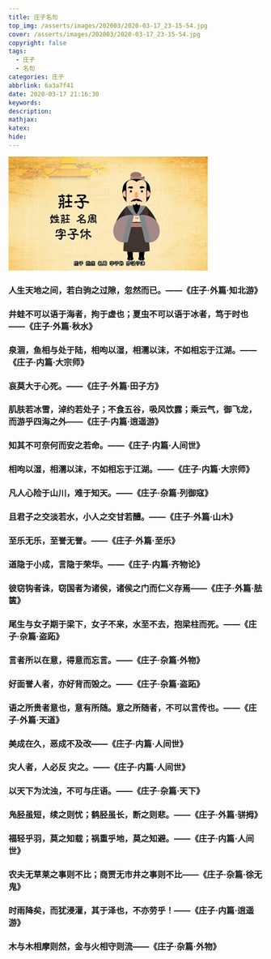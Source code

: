 ```yaml
---
title: 庄子名句
top_img: /asserts/images/202003/2020-03-17_23-15-54.jpg
cover: /asserts/images/202003/2020-03-17_23-15-54.jpg
copyright: false
tags:
  - 庄子
  - 名句
categories: 庄子
abbrlink: 6a3a7f41
date: 2020-03-17 21:16:30
keywords:
description:
mathjax:
katex:
hide:
---
```


![庄子](/asserts/images/202003/2020-03-17_23-15-54.jpg)

### 人生天地之间，若白驹之过隙，忽然而已。——《庄子·外篇·知北游》  
### 井蛙不可以语于海者，拘于虚也；夏虫不可以语于冰者，笃于时也——《庄子·外篇·秋水》  
### 泉涸，鱼相与处于陆，相呴以湿，相濡以沫，不如相忘于江湖。——《庄子·内篇·大宗师》  
### 哀莫大于心死。——《庄子·外篇·田子方》  
### 肌肤若冰雪，淖约若处子；不食五谷，吸风饮露；乘云气，御飞龙，而游乎四海之外——《庄子·内篇·逍遥游》  
### 知其不可奈何而安之若命。——《庄子·内篇·人间世》  
### 相呴以湿，相濡以沫，不如相忘于江湖。——《庄子·内篇·大宗师》  
### 凡人心险于山川，难于知天。——《庄子·杂篇·列御寇》  
### 且君子之交淡若水，小人之交甘若醴。——《庄子·外篇·山木》  
### 至乐无乐，至誉无誉。——《庄子·外篇·至乐》  
### 道隐于小成，言隐于荣华。——《庄子·内篇·齐物论》  
### 彼窃钩者诛，窃国者为诸侯，诸侯之门而仁义存焉——《庄子·外篇·胠箧》  
### 尾生与女子期于梁下，女子不来，水至不去，抱梁柱而死。——《庄子·杂篇·盗跖》  
### 言者所以在意，得意而忘言。——《庄子·杂篇·外物》  
### 好面誉人者，亦好背而毁之。——《庄子·杂篇·盗跖》  
### 语之所贵者意也，意有所随。意之所随者，不可以言传也。——《庄子·外篇·天道》  
### 美成在久，恶成不及改——《庄子·内篇·人间世》  
### 灾人者，人必反 灾之。——《庄子·内篇·人间世》  
### 以天下为沈浊，不可与庄语。——《庄子·杂篇·天下》  
### 凫胫虽短，续之则忧；鹤胫虽长，断之则悲。——《庄子·外篇·骈拇》  
### 福轻乎羽，莫之知载；祸重乎地，莫之知避。——《庄子·内篇·人间世》  
### 农夫无草莱之事则不比；商贾无市井之事则不比——《庄子·杂篇·徐无鬼》  
### 时雨降矣，而犹浸灌，其于泽也，不亦劳乎！——《庄子·内篇·逍遥游》  
### 木与木相摩则然，金与火相守则流——《庄子·杂篇·外物》  